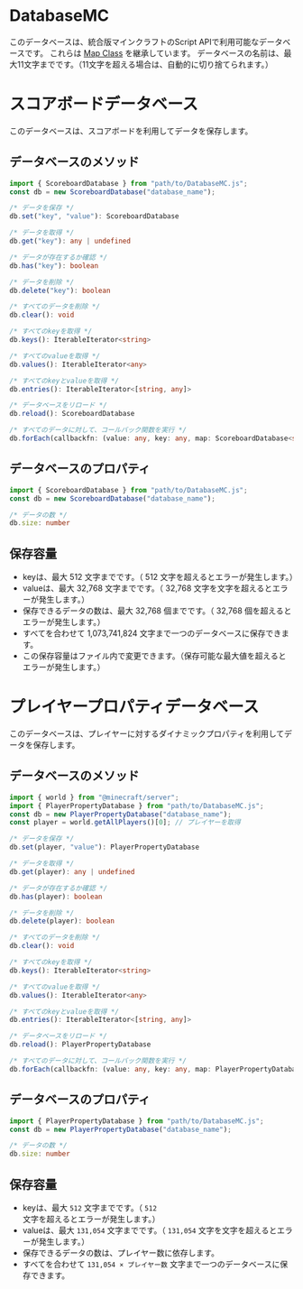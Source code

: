 # DatabaseMC

このデータベースは、統合版マインクラフトのScript APIで利用可能なデータベースです。
これらは [Map Class](https://developer.mozilla.org/en-US/docs/Web/JavaScript/Reference/Global_Objects/Map) を継承しています。
データベースの名前は、最大11文字までです。（11文字を超える場合は、自動的に切り捨てられます。）

# スコアボードデータベース

このデータベースは、スコアボードを利用してデータを保存します。

## データベースのメソッド

```ts
import { ScoreboardDatabase } from "path/to/DatabaseMC.js";
const db = new ScoreboardDatabase("database_name");

/* データを保存 */
db.set("key", "value"): ScoreboardDatabase

/* データを取得 */
db.get("key"): any | undefined

/* データが存在するか確認 */
db.has("key"): boolean

/* データを削除 */
db.delete("key"): boolean

/* すべてのデータを削除 */
db.clear(): void

/* すべてのkeyを取得 */
db.keys(): IterableIterator<string>

/* すべてのvalueを取得 */
db.values(): IterableIterator<any>

/* すべてのkeyとvalueを取得 */
db.entries(): IterableIterator<[string, any]>

/* データベースをリロード */
db.reload(): ScoreboardDatabase

/* すべてのデータに対して、コールバック関数を実行 */
db.forEach(callbackfn: (value: any, key: any, map: ScoreboardDatabase<string, any>) => void, thisArg?: any): void
```

## データベースのプロパティ

```ts
import { ScoreboardDatabase } from "path/to/DatabaseMC.js";
const db = new ScoreboardDatabase("database_name");

/* データの数 */
db.size: number
```

## 保存容量

- keyは、最大 512 文字までです。（ 512 文字を超えるとエラーが発生します。）
- valueは、最大 32,768 文字までです。（ 32,768 文字を文字を超えるとエラーが発生します。）
- 保存できるデータの数は、最大 32,768 個までです。（ 32,768 個を超えるとエラーが発生します。）
- すべてを合わせて 1,073,741,824 文字まで一つのデータベースに保存できます。
- この保存容量はファイル内で変更できます。（保存可能な最大値を超えるとエラーが発生します。）

# プレイヤープロパティデータベース

このデータベースは、プレイヤーに対するダイナミックプロパティを利用してデータを保存します。

## データベースのメソッド

```ts
import { world } from "@minecraft/server";
import { PlayerPropertyDatabase } from "path/to/DatabaseMC.js";
const db = new PlayerPropertyDatabase("database_name");
const player = world.getAllPlayers()[0]; // プレイヤーを取得

/* データを保存 */
db.set(player, "value"): PlayerPropertyDatabase

/* データを取得 */
db.get(player): any | undefined

/* データが存在するか確認 */
db.has(player): boolean

/* データを削除 */
db.delete(player): boolean

/* すべてのデータを削除 */
db.clear(): void

/* すべてのkeyを取得 */
db.keys(): IterableIterator<string>

/* すべてのvalueを取得 */
db.values(): IterableIterator<any>

/* すべてのkeyとvalueを取得 */
db.entries(): IterableIterator<[string, any]>

/* データベースをリロード */
db.reload(): PlayerPropertyDatabase

/* すべてのデータに対して、コールバック関数を実行 */
db.forEach(callbackfn: (value: any, key: any, map: PlayerPropertyDatabase<string, any>) => void, thisArg?: any): void
```

## データベースのプロパティ

```ts
import { PlayerPropertyDatabase } from "path/to/DatabaseMC.js";
const db = new PlayerPropertyDatabase("database_name");

/* データの数 */
db.size: number
```

## 保存容量

- keyは、最大 `512` 文字までです。（ `512` 文字を超えるとエラーが発生します。）
- valueは、最大 `131,054` 文字までです。（ `131,054` 文字を文字を超えるとエラーが発生します。）
- 保存できるデータの数は、プレイヤー数に依存します。
- すべてを合わせて `131,054 × プレイヤー数` 文字まで一つのデータベースに保存できます。